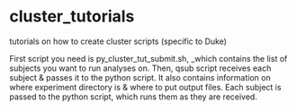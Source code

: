 # cluster_tutorials
tutorials on how to create cluster scripts (specific to Duke)

First script you need is py_cluster_tut_submit.sh, _which contains the list of subjects you want to run analyses on.
Then, qsub script receives each subject & passes it to the python script. It also contains information on where experiment directory is & where to put output files.
Each subject is passed to the python script, which runs them as they are received.
